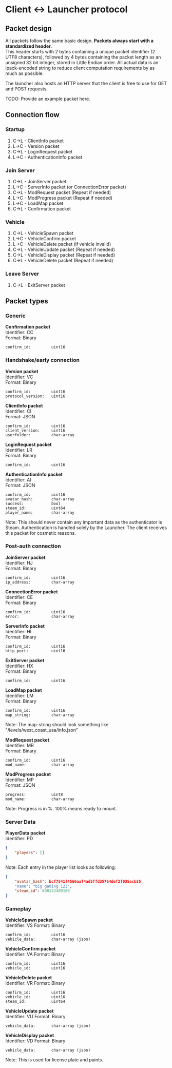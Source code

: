 # Client <-> Launcher protocol

## Packet design
All packets follow the same basic design.
**Packets always start with a standardized header.**<br>
This header starts with 2 bytes containing a unique packet identifier (2 UTF8 characters), followed by 4 bytes containing the packet length as an unsigned 32 bit integer, stored in Little Endian order.
All actual data is an lpack-encoded string to reduce client computation requirements by as much as possible.

The launcher also hosts an HTTP server that the client is free to use for GET and POST requests.

TODO: Provide an example packet here.


## Connection flow
### Startup
1. C->L - ClientInfo packet
2. L->C - Version packet
3. C->L - LoginRequest packet
4. L->C - AuthenticationInfo packet

### Join Server
1. C->L - JoinServer packet
2. L->C - ServerInfo packet (or ConnectionError packet)
3. C->L - ModRequest packet (Repeat if needed)
4. L->C - ModProgress packet (Repeat if needed)
5. L->C - LoadMap packet
6. C->L - Confirmation packet

### Vehicle
1. C->L - VehicleSpawn packet
2. L->C - VehicleConfirm packet
3. L->C - VehicleDelete packet (if vehicle invalid)
4. C->L - VehicleUpdate packet (Repeat if needed)
5. C->L - VehicleDisplay packet (Repeat if needed)
6. C->L - VehicleDelete packet (Repeat if needed)

### Leave Server
1. C->L - ExitServer packet

## Packet types
### Generic
**Confirmation packet**<br>
Identifier: CC<br>
Format: Binary
```
confirm_id:         uint16
```

### Handshake/early connection
**Version packet**<br>
Identifier: VC<br>
Format: Binary
```
confirm_id:         uint16
protocol_version:   uint16
```

**ClientInfo packet**<br>
Identifier: CI<br>
Format: JSON
```
confirm_id:         uint16
client_version:     uint16
userfolder:         char-array
```

**LoginRequest packet**<br>
Identifier: LR<br>
Format: Binary
```
confirm_id:         uint16
```

**AuthenticationInfo packet**<br>
Identifier: AI<br>
Format: JSON
```
confirm_id:         uint16
avatar_hash:        char-array
success:            bool
steam_id:           uint64
player_name:        char-array
```
Note: This should never contain any important data as the authenticator is Steam.
Authentication is handled solely by the Launcher. The client receives this packet for cosmetic reasons.

### Post-auth connection
**JoinServer packet**<br>
Identifier: HJ<br>
Format: Binary
```
confirm_id:         uint16
ip_address:         char-array
```

**ConnectionError packet**<br>
Identifier: CE<br>
Format: Binary
```
confirm_id:         uint16
error:              char-array
```

**ServerInfo packet**<br>
Identifier: HI<br>
Format: Binary
```
confirm_id:         uint16
http_port:          uint16
```

**ExitServer packet**<br>
Identifier: HX<br>
Format: Binary
```
confirm_id:         uint16
```

**LoadMap packet**<br>
Identifier: LM<br>
Format: Binary
```
confirm_id:         uint16
map_string:         char-array
```
Note: The map-string should look something like "/levels/west_coast_usa/info.json"

**ModRequest packet**<br>
Identifier: MR<br>
Format: Binary
```
confirm_id:         uint16
mod_name:           char-array
```

**ModProgress packet**<br>
Identifier: MP<br>
Format: JSON
```
progress:           uint8
mod_name:           char-array
```
Note: Progress is in %. 100% means ready to mount.

### Server Data
**PlayerData packet**<br>
Identifier: PD
```json
{
    "players": []
}
```
Note: Each entry in the player list looks as following:
```json
{
    "avatar_hash": bcf7541f4566aaf4ad5ffd35764def2f035acb25
    "name": "big gaming 123",
    "steam_id": 890123489189
}
```

### Gameplay
**VehicleSpawn packet**<br>
Identifier: VS
Format: Binary
```
confirm_id:         uint16
vehicle_data:       char-array (json)
```

**VehicleConfirm packet**<br>
Identifier: VA
Format: Binary
```
confirm_id:         uint16
vehicle_id:         uint16
```

**VehicleDelete packet**<br>
Identifier: VR
Format: Binary
```
confirm_id:         uint16
vehicle_id:         uint16
steam_id:           uint64
```

**VehicleUpdate packet**<br>
Identifier: VU
Format: Binary
```
vehicle_data:       char-array (json)
```

**VehicleDisplay packet**<br>
Identifier: VD
Format: Binary
```
vehicle_data:       char-array (json)
```
Note: This is used for license plate and paints.
